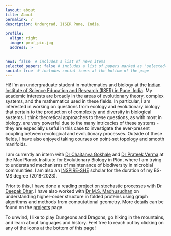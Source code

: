```yaml
---
layout: about
title: About
permalink: /
description: Undergrad, IISER Pune, India.

profile:
  align: right
  image: prof_pic.jpg
  address: > 


news: false  # includes a list of news items
selected_papers: false # includes a list of papers marked as "selected={true}"
social: true  # includes social icons at the bottom of the page
---
```


Hi! I'm an undergraduate student in mathematics and biology at the [Indian Institute of Science Education and Research (IISER) in Pune, India](https://www.iiserpune.ac.in/). My academic interests are broadly in the areas of evolutionary theory, complex systems, and the mathematics used in these fields. In particular, I am interested in working on questions from ecology and evolutionary biology that pertain to the production of complexity and diversity in biological systems. I think theoretical approaches to these questions, as with most in biology, are very powerful due to the many intricacies of these systems - they are especially useful in this case to investigate the ever-present coupling between ecological and evolutionary processes. Outside of these fields, I have also enjoyed taking courses on point-set topology and smooth manifolds. 

I am currently an intern with [Dr Chaitanya Gokhale](http://gokhalechaitanya.github.io/) and [Dr Prateek Verma](https://sites.google.com/view/prateekverma) at the Max Planck Institute for Evolutionary Biology in Pl&ouml;n, where I am trying to understand mechanisms of maintenance of biodiversity in microbial communities. I am also an [INSPIRE-SHE](https://online-inspire.gov.in/Account/INSPIREProgramme) scholar for the duration of my BS-MS degree (2018-2023). 

Prior to this, I have done a reading project on stochastic processes with [Dr Deepak Dhar](https://theory.tifr.res.in/~ddhar/). I have also worked with [Dr M.S. Madhusudhan](http://cospi.iiserpune.ac.in/cospi/index.html) on understanding higher-order structure in folded proteins using graph algorithms and methods from computational geometry. More details can be found on the [projects](https://gauravathreya.github.io/projects/) page. 

To unwind, I like to play Dungeons and Dragons, go hiking in the mountains, and learn about languages and history. Feel free to reach out by clicking on any of the icons at the bottom of this page! 